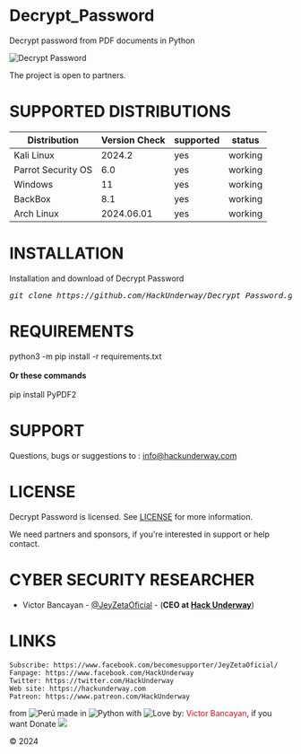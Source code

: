 # Decrypt_Password
Decrypt password from PDF documents in Python

<img src="https://i.imgur.com/k3uJwfQ.png" title="Decrypt Password">

The project is open to partners.

# SUPPORTED DISTRIBUTIONS
|Distribution | Version Check | supported | status |
----------|-------|------|-------|
|Kali Linux| 2024.2| yes| working   |
|Parrot Security OS| 6.0| yes | working   |
|Windows| 11 | yes | working   |
|BackBox| 8.1 | yes | working   |
|Arch Linux| 2024.06.01 | yes | working   |

# INSTALLATION
Installation and download of Decrypt Password
<pre><i><n>git clone https://github.com/HackUnderway/Decrypt_Password.git
</pre></i></n>

# REQUIREMENTS
python3 -m pip install -r requirements.txt<br><br>
<strong>Or these commands</strong><br><br>
pip install PyPDF2<br>

# SUPPORT
Questions, bugs or suggestions to : info@hackunderway.com

# LICENSE
Decrypt Password is licensed. 
See [LICENSE](https://github.com/HackUnderway/Decrypt_Password?tab=MIT-1-ov-file#readme) for more information.

We need partners and sponsors, if you're interested in support or help contact.

# CYBER SECURITY RESEARCHER

* Victor Bancayan - [@JeyZetaOficial](https://x.com/JeyZetaOficial) - (**CEO at [Hack Underway](https://www.instagram.com/hackunderway/)**) 

# LINKS
```
Subscribe: https://www.facebook.com/becomesupporter/JeyZetaOficial/
Fanpage: https://www.facebook.com/HackUnderway
Twitter: https://twitter.com/HackUnderway
Web site: https://hackunderway.com
Patreon: https://www.patreon.com/HackUnderway
```
from <img src="https://i.imgur.com/ngJCbSI.png" title="Perú"> made in <img src="https://i.imgur.com/NNfy2o6.png" title="Python"> with <img src="http://cdn0.bodas.com.mx/img/smileys/smiley_heart.png" title="Love"> by: <font color="red">Victor Bancayan</font>, if you want Donate <a href="https://www.buymeacoffee.com/HackUnderway"><img src="https://img.buymeacoffee.com/button-api/?text=Buy me a coffee&emoji=&slug=HackUnderway&button_colour=40DCA5&font_colour=ffffff&font_family=Comic&outline_colour=000000&coffee_colour=FFDD00" /></a>

© 2024
